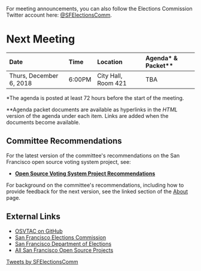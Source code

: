 For meeting announcements, you can also follow the Elections Commission
Twitter account here: [@SFElectionsComm](https://twitter.com/SFElectionsComm).


# Next Meeting

| Date                      | Time   | Location            | Agenda* & Packet** |
|:--------------------------|:-------|:--------------------|:-------------------|
| Thurs, December 6, 2018   | 6:00PM | City Hall, Room 421 | TBA |


[next-agenda-html]: meetings/2018/2018-11-08/agenda
[next-agenda-pdf]: files/meetings/2018/2018-11-08/2018_11_08_OSVTAC_Agenda.pdf

\*The agenda is posted at least 72 hours before the start of the meeting.

\*\*Agenda packet documents are available as hyperlinks in the _HTML_ version of
the agenda under each item. Links are added when the documents become
available.


## Committee Recommendations

For the latest version of the committee's recommendations on the San Francisco
open source voting system project, see:

* [**Open Source Voting System Project Recommendations**][osvtac-recommendations]

For background on the committee's recommendations, including how to provide
feedback for the next version, see the linked section of the
[About](about#project-recommendations) page.


[osvtac-recommendations]: recommendations/index


## External Links

- [OSVTAC on GitHub](https://github.com/OSVTAC)
- [San Francisco Elections Commission](https://sfgov.org/electionscommission)
- [San Francisco Department of Elections](https://www.sfelections.org)
- [All San Francisco Open Source Projects](http://open.innovatesf.com)

<a class="twitter-timeline" data-width="360" data-height="600" data-theme="light" href="https://twitter.com/SFElectionsComm">
Tweets by SFElectionsComm</a>
<script async src="//platform.twitter.com/widgets.js" charset="utf-8">
</script>
